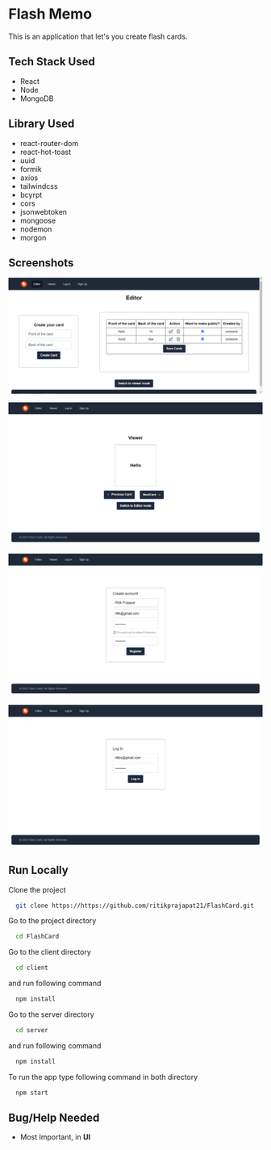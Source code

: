 
# Flash Memo

This is an application that let's you create flash cards.


## Tech Stack Used
- React
- Node
- MongoDB

## Library Used
- react-router-dom
- react-hot-toast
- uuid
- formik
- axios
- tailwindcss
- bcyrpt
- cors
- jsonwebtoken
- mongoose
- nodemon
- morgon

## Screenshots

![Editor](image.png)

![Viewer](image-1.png)

![Sign Up](image-2.png)

![Sign In](image-3.png)


## Run Locally

Clone the project

```bash
  git clone https://https://github.com/ritikprajapat21/FlashCard.git
```

Go to the project directory

```bash
  cd FlashCard
```
Go to the client directory

```bash
  cd client
```
and run following command

```bash
  npm install
```

Go to the server directory

```bash
  cd server
```

and run following command

```bash
  npm install
```

To run the app type following command in both directory

```bash
  npm start
```

## Bug/Help Needed
- Most Important, in **UI**
